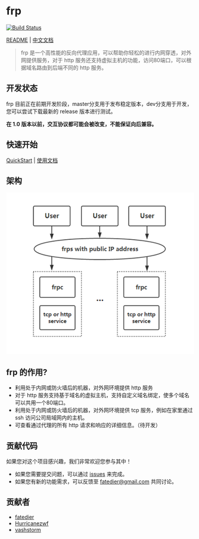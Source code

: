 # frp

[![Build Status](https://travis-ci.org/fatedier/frp.svg)](https://travis-ci.org/fatedier/frp)

[README](README.md) | [中文文档](README_zh.md)

>frp 是一个高性能的反向代理应用，可以帮助你轻松的进行内网穿透，对外网提供服务，对于 http 服务还支持虚拟主机的功能，访问80端口，可以根据域名路由到后端不同的 http 服务。

## 开发状态

frp 目前正在前期开发阶段，master分支用于发布稳定版本，dev分支用于开发，您可以尝试下载最新的 release 版本进行测试。

**在 1.0 版本以前，交互协议都可能会被改变，不能保证向后兼容。**

## 快速开始

[QuickStart](doc/quick_start_en.md) | [使用文档](doc/quick_start_zh.md)

## 架构

![architecture](doc/pic/architecture.png)

## frp 的作用?

* 利用处于内网或防火墙后的机器，对外网环境提供 http 服务
* 对于 http 服务支持基于域名的虚拟主机，支持自定义域名绑定，使多个域名可以共用一个80端口。
* 利用处于内网或防火墙后的机器，对外网环境提供 tcp 服务，例如在家里通过 ssh 访问公司局域网内的主机。
* 可查看通过代理的所有 http 请求和响应的详细信息。（待开发）

## 贡献代码

如果您对这个项目感兴趣，我们非常欢迎您参与其中！

* 如果您需要提交问题，可以通过 [issues](https://github.com/fatedier/frp/issues) 来完成。
* 如果您有新的功能需求，可以反馈至 fatedier@gmail.com 共同讨论。

## 贡献者

* [fatedier](https://github.com/fatedier)
* [Hurricanezwf](https://github.com/Hurricanezwf)
* [vashstorm](https://github.com/vashstorm)
